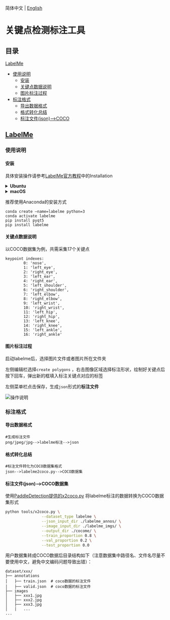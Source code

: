 简体中文 | [English](KeyPointAnnoTools_en.md)

# 关键点检测标注工具

## 目录

[LabelMe](#LabelMe)

- [使用说明](#使用说明)
  - [安装](#安装)
  - [关键点数据说明](#关键点数据说明)
  - [图片标注过程](#图片标注过程)
- [标注格式](#标注格式)
  - [导出数据格式](#导出数据格式)
  - [格式转化总结](#格式转化总结)
  - [标注文件(json)-->COCO](#标注文件(json)-->COCO数据集)



## [LabelMe](https://github.com/wkentaro/labelme)

### 使用说明

#### 安装

具体安装操作请参考[LabelMe官方教程](https://github.com/wkentaro/labelme)中的Installation

<details>
<summary><b> Ubuntu</b></summary>

```
sudo apt-get install labelme

# or
sudo pip3 install labelme

# or install standalone executable from:
# https://github.com/wkentaro/labelme/releases
```

</details>

<details>
<summary><b> macOS</b></summary>

```
brew install pyqt  # maybe pyqt5
pip install labelme

# or
brew install wkentaro/labelme/labelme  # command line interface
# brew install --cask wkentaro/labelme/labelme  # app

# or install standalone executable/app from:
# https://github.com/wkentaro/labelme/releases
```

</details>



推荐使用Anaconda的安装方式

```
conda create –name=labelme python=3
conda activate labelme
pip install pyqt5
pip install labelme
```



#### 关键点数据说明

以COCO数据集为例，共需采集17个关键点

```
keypoint indexes:
        0: 'nose',
        1: 'left_eye',
        2: 'right_eye',
        3: 'left_ear',
        4: 'right_ear',
        5: 'left_shoulder',
        6: 'right_shoulder',
        7: 'left_elbow',
        8: 'right_elbow',
        9: 'left_wrist',
        10: 'right_wrist',
        11: 'left_hip',
        12: 'right_hip',
        13: 'left_knee',
        14: 'right_knee',
        15: 'left_ankle',
        16: 'right_ankle'
```





#### 图片标注过程

启动labelme后，选择图片文件或者图片所在文件夹

左侧编辑栏选择`create polygons` ，右击图像区域选择标注形状，绘制好关键点后按下回车，弹出新的框填入标注关键点对应的标签

左侧菜单栏点击保存，生成`json`形式的**标注文件**

![操作说明](https://user-images.githubusercontent.com/34162360/178250648-29ee781a-676b-419c-83b1-de1e4e490526.gif)



### 标注格式

#### 导出数据格式

```
#生成标注文件
png/jpeg/jpg-->labelme标注-->json
```



#### 格式转化总结

```
#标注文件转化为COCO数据集格式
json-->labelme2coco.py-->COCO数据集
```





#### 标注文件(json)-->COCO数据集

使用[PaddleDetection提供的x2coco.py](https://github.com/PaddlePaddle/PaddleDetection/blob/release/2.6/tools/x2coco.py) 将labelme标注的数据转换为COCO数据集形式

```bash
python tools/x2coco.py \
                --dataset_type labelme \
                --json_input_dir ./labelme_annos/ \
                --image_input_dir ./labelme_imgs/ \
                --output_dir ./cocome/ \
                --train_proportion 0.8 \
                --val_proportion 0.2 \
                --test_proportion 0.0
```

用户数据集转成COCO数据后目录结构如下（注意数据集中路径名、文件名尽量不要使用中文，避免中文编码问题导致出错）：

```
dataset/xxx/
├── annotations
│   ├── train.json  # coco数据的标注文件
│   ├── valid.json  # coco数据的标注文件
├── images
│   ├── xxx1.jpg
│   ├── xxx2.jpg
│   ├── xxx3.jpg
│   |   ...
...
```
